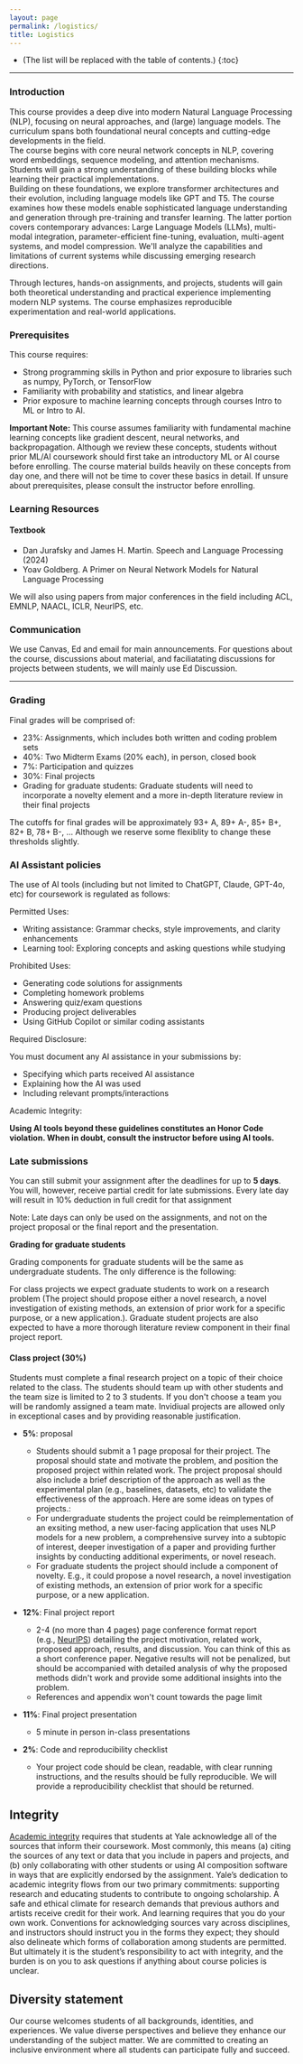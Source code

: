 ```yaml
---
layout: page
permalink: /logistics/
title: Logistics
---
```


* (The list will be replaced with the table of contents.)
{:toc}

***

### Introduction

This course provides a deep dive into modern Natural Language Processing (NLP), focusing on neural approaches, and (large) language models. The curriculum spans both foundational neural concepts and cutting-edge developments in the field.  
The course begins with core neural network concepts in NLP, covering word embeddings, sequence modeling, and attention mechanisms. Students will gain a strong understanding of these building blocks while learning their practical implementations.  
Building on these foundations, we explore transformer architectures and their evolution, including language models like GPT and T5. The course examines how these models enable sophisticated language understanding and generation through pre-training and transfer learning.
The latter portion covers contemporary advances: Large Language Models (LLMs), multi-modal integration, parameter-efficient fine-tuning, evaluation, multi-agent systems, and model compression. We'll analyze the capabilities and limitations of current systems while discussing emerging research directions.  

Through lectures, hands-on assignments, and projects, students will gain both theoretical understanding and practical experience implementing modern NLP systems. The course emphasizes reproducible experimentation and real-world applications.

### Prerequisites
This course requires:

- Strong programming skills in Python and prior exposure to libraries such as numpy, PyTorch, or TensorFlow
- Familiarity with probability and statistics, and linear algebra
- Prior exposure to machine learning concepts through courses Intro to ML or Intro to AI.

**Important Note:** This course assumes familiarity with fundamental machine learning concepts like gradient descent, neural networks, and backpropagation. 
Although we review these concepts, students without prior ML/AI coursework should first take an introductory ML or AI course before enrolling. The course material builds heavily on these concepts from day one, and there will not be time to cover these basics in detail.
If unsure about prerequisites, please consult the instructor before enrolling.

### Learning Resources

#### Textbook

- Dan Jurafsky and James H. Martin. Speech and Language Processing (2024)
- Yoav Goldberg. A Primer on Neural Network Models for Natural Language Processing

We will also using papers from major conferences in the field including ACL, EMNLP, NAACL, ICLR, NeurIPS, etc. 

### Communication

We use Canvas, Ed and email for main announcements.
For questions about the course, discussions about material, and faciliatating discussions for projects between students, we will mainly use Ed Discussion.

***

### Grading

Final grades will be comprised of:

- 23%: Assignments, which includes both written and coding problem sets
- 40%: Two Midterm Exams (20% each), in person, closed book
- 7%: Participation and quizzes
- 30%: Final projects
- Grading for graduate students: Graduate students will need to incorporate a novelty element and a more in-depth literature review in their final projects

The cutoffs for final grades will be approximately 93+ A, 89+ A-, 85+ B+, 82+ B, 78+ B-, ...
Although we reserve some flexiblity to change these thresholds slightly.

### AI Assistant policies

The use of AI tools (including but not limited to ChatGPT, Claude, GPT-4o, etc) for coursework is regulated as follows:

Permitted Uses:

- Writing assistance: Grammar checks, style improvements, and clarity enhancements
- Learning tool: Exploring concepts and asking questions while studying

Prohibited Uses:

- Generating code solutions for assignments
- Completing homework problems
- Answering quiz/exam questions
- Producing project deliverables
- Using GitHub Copilot or similar coding assistants

Required Disclosure:  

You must document any AI assistance in your submissions by:

- Specifying which parts received AI assistance
- Explaining how the AI was used
- Including relevant prompts/interactions

Academic Integrity:  

**Using AI tools beyond these guidelines constitutes an Honor Code violation. When in doubt, consult the instructor before using AI tools.**

### Late submissions

You can still submit your assignment after the deadlines for up to **5 days**.
You will, however, receive partial credit for late submissions. Every late day will result in 10% deduction in full credit for that assignment

Note: Late days can only be used on the assignments, and not on the project proposal or the final report and the presentation.

**Grading for graduate students**

Grading components for graduate students will be the same as undergraduate students. The only difference is the following:

For class projects we expect graduate students to work on a research problem (The project should propose either a novel research, a novel investigation of existing methods, an extension of prior work for a specific purpose, or a new application.). Graduate student projects are also expected to have a more thorough literature review component in their final project report. 

#### Class project (**30%**)

Students must complete a final research project on a topic of their choice related to the class. The students should team up with other students and the team size is limited to 2 to 3 students.
If you don't choose a team you will be randomly assigned a team mate. Invidiual projects are allowed only in exceptional cases and by providing reasonable justification.

-   **5%**: proposal
    -   Students should submit a 1 page proposal for their project. The proposal should state and motivate the problem, and position the proposed project within related work. The project proposal should also include a brief description of the approach as well as the experimental plan (e.g., baselines, datasets, etc) to validate the effectiveness of the approach. Here are some ideas on types of projects.:
    -   For undergraduate students the project could be reimplementation of an exsiting method,  a new user-facing application that uses NLP models for a new problem, a comprehensive survey into a subtopic of interest, deeper investigation of a paper and providing further insights by conducting additional experiments, or novel reseach. 
    -   For graduate students the project should include a component of novelty. E.g., it could propose a novel research, a novel investigation of existing methods, an extension of prior work for a specific purpose, or a new application.

-   **12%**: Final project report
    -   2-4 (no more than 4 pages) page conference format report (e.g., [NeurIPS](https://www.overleaf.com/latex/templates/neurips-2023/vstgtvjwgdng)) detailing the project motivation, related work, proposed approach, results, and discussion. You can think of this as a short conference paper. Negative results will not be penalized, but should be accompanied with detailed analysis of why the proposed methods didn't work and provide some additional insights into the problem. 
    -   References and appendix won't count towards the page limit

-   **11%**: Final project presentation
    -  5 minute in person in-class presentations

-   **2%**: Code and reproducibility checklist
    -  Your project code should be clean, readable, with clear running instructions, and the results should be fully reproducible. We will provide a reproducibility checklist that should be returned.


## Integrity

[Academic integrity](http://catalog.yale.edu/undergraduate-regulations/regulations/academic-dishonesty/) requires that students at Yale acknowledge all of the sources that inform their coursework. Most commonly, this means (a) citing the sources of any text or data that you include in papers and projects, and (b) only collaborating with other students or using AI composition software in ways that are explicitly endorsed by the assignment. Yale’s dedication to academic integrity flows from our two primary commitments: supporting research and educating students to contribute to ongoing scholarship. A safe and ethical climate for research demands that previous authors and artists receive credit for their work. And learning requires that you do your own work. Conventions for acknowledging sources vary across disciplines, and instructors should instruct you in the forms they expect; they should also delineate which forms of collaboration among students are permitted. But ultimately it is the student’s responsibility to act with integrity, and the burden is on you to ask questions if anything about course policies is unclear.

## Diversity statement
Our course welcomes students of all backgrounds, identities, and experiences. We value diverse perspectives and believe they enhance our understanding of the subject matter. We are committed to creating an inclusive environment where all students can participate fully and succeed.


<!-- ## FAQs

- What if I am unable to attend the class?  
A: If a student frequently misses classes or can't attend a significant part of the course we recommend dropping the course.

- How to audit the course?  
A: We welcome Yale students to audit the course! If you want to actually master the material of the class, we very strongly recommend that auditors do all the assignments. However due to high demand we cannot grade assignments. Also please do not use course resources such as TA or instructor time.


- Will the lectures be recorded?  
A: This course is in-person, and regular attendance is mandatory. Some lectures might be recorded for future use, but regular, high-quality video recordings aren't assured. Students should plan assuming there won't be recordings. Those who can't attend in person should NOT take the course.  -->

